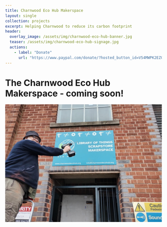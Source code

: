 ```yaml
---
title: Charnwood Eco Hub Makerspace
layout: single
collection: projects
excerpt: Helping Charnwood to reduce its carbon footprint
header:
  overlay_image: /assets/img/charnwood-eco-hub-banner.jpg
  teaser: /assets/img/charnwood-eco-hub-signage.jpg
  actions:
    - label: "Donate"
      url: "https://www.paypal.com/donate/?hosted_button_id=V54MWPK2EZGPY"
---
```


# The Charnwood Eco Hub Makerspace - coming soon!

![Charnwood Eco Hub Makerspace](/assets/img/charnwood-eco-hub-signage.jpg)


